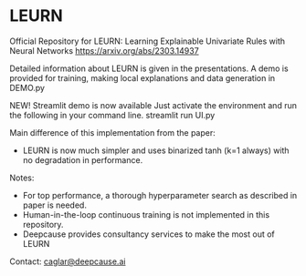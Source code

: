 # LEURN
Official Repository for LEURN: Learning Explainable Univariate Rules with Neural Networks
https://arxiv.org/abs/2303.14937

Detailed information about LEURN is given in the presentations.
A demo is provided for training, making local explanations and data generation in DEMO.py

NEW! Streamlit demo is now available
Just activate the environment and run the following in your command line.
streamlit run UI.py


Main difference of this implementation from the paper:
- LEURN is now much simpler and uses binarized tanh (k=1 always) with no degradation in performance.

Notes: 
- For top performance, a thorough hyperparameter search as described in paper is needed.
- Human-in-the-loop continuous training is not implemented in this repository.
- Deepcause provides consultancy services to make the most out of LEURN

Contact:
caglar@deepcause.ai
